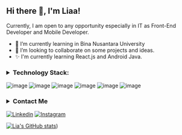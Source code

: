 ## Hi there 👋, I'm Liaa!

<!--
**liaurenpermata/liaurenpermata** is a ✨ _special_ ✨ repository because its `README.md` (this file) appears on your GitHub profile.

Here are some ideas to get you started:

- 🔭 I’m currently working on ...
- 🌱 I’m currently learning ...
- 👯 I’m looking to collaborate on ...
- 🤔 I’m looking for help with ...
- 💬 Ask me about ...
- 📫 How to reach me: ...
- 😄 Pronouns: ...
- ⚡ Fun fact: ...
-->


Currently, I am open to any opportunity especially in IT as Front-End Developer and Mobile Developer.


- 🌱 I’m currently learning in Bina Nusantara University
- 👯 I’m looking to collaborate on some projects and ideas.
- ✨ I'm currently learning React.js and Android Java.


### <details><summary>Technology Stack:</summary></details>
![image](https://img.shields.io/badge/Laravel-FF2D20?logo=laravel&logoColor=white)
![image](https://img.shields.io/badge/React-20232A?logo=react&logoColor=61DAFB)
![image](https://img.shields.io/badge/Vue.js-35495E?logo=vuedotjs&logoColor=4FC08D)	
![image](https://img.shields.io/badge/HTML5-E34F26?logo=html5&logoColor=white)
![image](https://img.shields.io/badge/JavaScript-323330?logo=javascript&logoColor=F7DF1E)
![image](https://img.shields.io/badge/CSS3-1572B6?logo=css3&logoColor=white)


### <details><summary>Contact Me</summary></details>
[![Linkedin](https://img.shields.io/badge/LiaurenPermataSari-black?logo=linkedin&logoColor=white)](https://www.linkedin.com/in/liauren-permata-sari/)
[![Instagram](https://img.shields.io/badge/liaurenpermata@gmail.com-black?logo=gmail&logoColor=white)](https://mail.google.com/)


[![Lia's GitHub stats](https://github-readme-stats.vercel.app/api?username=liaurenpermata)](https://github.com/anuraghazra/github-readme-stats&show_icons=true&theme=radical))
